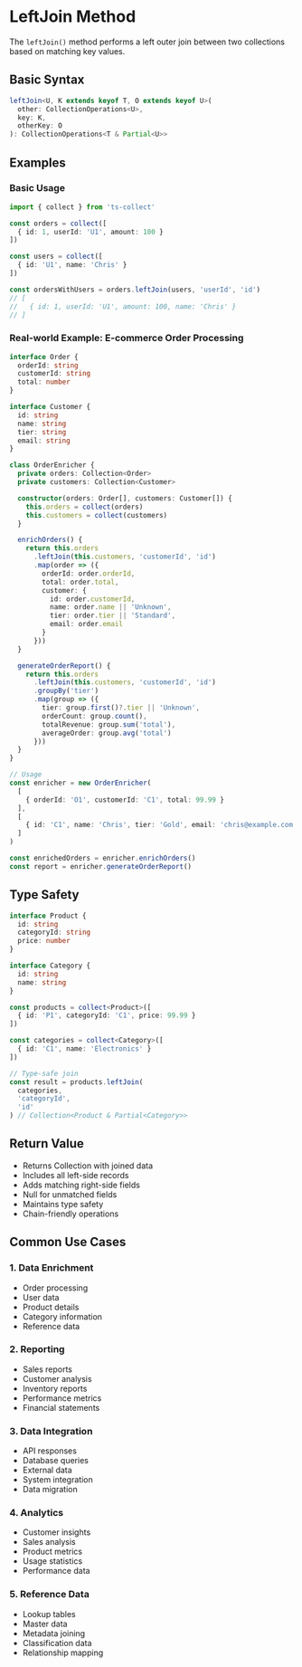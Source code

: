 # LeftJoin Method

The `leftJoin()` method performs a left outer join between two collections based on matching key values.

## Basic Syntax

```typescript
leftJoin<U, K extends keyof T, O extends keyof U>(
  other: CollectionOperations<U>,
  key: K,
  otherKey: O
): CollectionOperations<T & Partial<U>>
```

## Examples

### Basic Usage

```typescript
import { collect } from 'ts-collect'

const orders = collect([
  { id: 1, userId: 'U1', amount: 100 }
])

const users = collect([
  { id: 'U1', name: 'Chris' }
])

const ordersWithUsers = orders.leftJoin(users, 'userId', 'id')
// [
//   { id: 1, userId: 'U1', amount: 100, name: 'Chris' }
// ]
```

### Real-world Example: E-commerce Order Processing

```typescript
interface Order {
  orderId: string
  customerId: string
  total: number
}

interface Customer {
  id: string
  name: string
  tier: string
  email: string
}

class OrderEnricher {
  private orders: Collection<Order>
  private customers: Collection<Customer>

  constructor(orders: Order[], customers: Customer[]) {
    this.orders = collect(orders)
    this.customers = collect(customers)
  }

  enrichOrders() {
    return this.orders
      .leftJoin(this.customers, 'customerId', 'id')
      .map(order => ({
        orderId: order.orderId,
        total: order.total,
        customer: {
          id: order.customerId,
          name: order.name || 'Unknown',
          tier: order.tier || 'Standard',
          email: order.email
        }
      }))
  }

  generateOrderReport() {
    return this.orders
      .leftJoin(this.customers, 'customerId', 'id')
      .groupBy('tier')
      .map(group => ({
        tier: group.first()?.tier || 'Unknown',
        orderCount: group.count(),
        totalRevenue: group.sum('total'),
        averageOrder: group.avg('total')
      }))
  }
}

// Usage
const enricher = new OrderEnricher(
  [
    { orderId: 'O1', customerId: 'C1', total: 99.99 }
  ],
  [
    { id: 'C1', name: 'Chris', tier: 'Gold', email: 'chris@example.com' }
  ]
)

const enrichedOrders = enricher.enrichOrders()
const report = enricher.generateOrderReport()
```

## Type Safety

```typescript
interface Product {
  id: string
  categoryId: string
  price: number
}

interface Category {
  id: string
  name: string
}

const products = collect<Product>([
  { id: 'P1', categoryId: 'C1', price: 99.99 }
])

const categories = collect<Category>([
  { id: 'C1', name: 'Electronics' }
])

// Type-safe join
const result = products.leftJoin(
  categories,
  'categoryId',
  'id'
) // Collection<Product & Partial<Category>>
```

## Return Value

- Returns Collection with joined data
- Includes all left-side records
- Adds matching right-side fields
- Null for unmatched fields
- Maintains type safety
- Chain-friendly operations

## Common Use Cases

### 1. Data Enrichment

- Order processing
- User data
- Product details
- Category information
- Reference data

### 2. Reporting

- Sales reports
- Customer analysis
- Inventory reports
- Performance metrics
- Financial statements

### 3. Data Integration

- API responses
- Database queries
- External data
- System integration
- Data migration

### 4. Analytics

- Customer insights
- Sales analysis
- Product metrics
- Usage statistics
- Performance data

### 5. Reference Data

- Lookup tables
- Master data
- Metadata joining
- Classification data
- Relationship mapping
